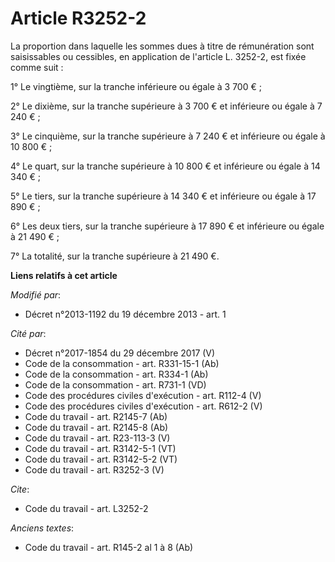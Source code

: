 # Article R3252-2

La proportion dans laquelle les sommes dues à titre de rémunération sont saisissables ou cessibles, en application de
l'article L. 3252-2, est fixée comme suit : 

1° Le vingtième, sur la tranche inférieure ou égale à 3 700 € ; 

2° Le dixième, sur la tranche supérieure à 3 700 € et inférieure ou égale à 7 240 € ; 

3° Le cinquième, sur la tranche supérieure à 7 240 € et inférieure ou égale à 10 800 € ; 

4° Le quart, sur la tranche supérieure à 10 800 € et inférieure ou égale à 14 340 € ; 

5° Le tiers, sur la tranche supérieure à 14 340 € et inférieure ou égale à 17 890 € ; 

6° Les deux tiers, sur la tranche supérieure à 17 890 € et inférieure ou égale à 21 490 € ; 

7° La totalité, sur la tranche supérieure à 21 490 €.

**Liens relatifs à cet article**

_Modifié par_:

  - Décret n°2013-1192 du 19 décembre 2013 - art. 1

_Cité par_:

  - Décret n°2017-1854 du 29 décembre 2017 (V)
  - Code de la consommation - art. R331-15-1 (Ab)
  - Code de la consommation - art. R334-1 (Ab)
  - Code de la consommation - art. R731-1 (VD)
  - Code des procédures civiles d'exécution - art. R112-4 (V)
  - Code des procédures civiles d'exécution - art. R612-2 (V)
  - Code du travail - art. R2145-7 (Ab)
  - Code du travail - art. R2145-8 (Ab)
  - Code du travail - art. R23-113-3 (V)
  - Code du travail - art. R3142-5-1 (VT)
  - Code du travail - art. R3142-5-2 (VT)
  - Code du travail - art. R3252-3 (V)

_Cite_:

  - Code du travail - art. L3252-2

_Anciens textes_:

  - Code du travail - art. R145-2 al 1 à 8 (Ab)
